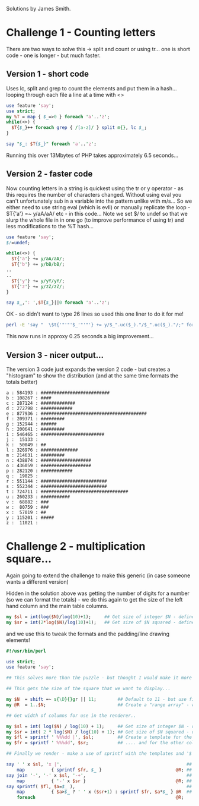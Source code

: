 Solutions by James Smith.

# Challenge 1 - Counting letters

There are two ways to solve this -> split and count or using tr... one is short code - one is longer - but much faster.

## Version 1 - short code

Uses lc, split and grep to count the elements and put them in a hash... looping through each file a line at a time with <>

```perl
use feature 'say';
use strict;
my %T = map { $_=>0 } foreach 'a'..'z';
while(<>) {
  $T{$_}++ foreach grep { /[a-z]/ } split m{}, lc $_;
}

say "$_: $T{$_}" foreach 'a'..'z';
```

Running this over 13Mbytes of PHP takes approximately 6.5 seconds...

## Version 2 - faster code

Now counting letters in a string is quickest using the tr or y operator - as this requires the number of characters
changed. Without using eval you can't unfortunately sub in a variable into the pattern unlike with m/s... So we
either need to use string eval (which is evIl) or manually replicate the loop - $T{'a'} =~ y/aA/aA/ etc - in this
code... Note we set $/ to undef so that we slurp the whole file in in one go (to improve performance of using tr)
and less modifications to the %T hash...

```perl
use feature 'say';
$/=undef;

while(<>) {
  $T{'a'} += y/aA/aA/;
  $T{'b'} += y/bB/bB/;
..
..
  $T{'y'} += y/yY/yY/;
  $T{'z'} += y/zZ/zZ/;
}

say $_,': ',$T{$_}||0 foreach 'a'..'z';

```
OK - so didn't want to type 26 lines so used this one liner to do it for me!

```bash
perl -E 'say "  \$t{'"'"'$_'"'"'} += y/$_".uc($_)."/$_".uc($_)."/;" foreach "a".."z";' 
```

This now runs in approxy 0.25 seconds a big improvement...

## Version 3 - nicer output...

The version 3 code just expands the version 2 code - but creates a "histogram" to show the distribution (and at the same time formats the totals better)

```
a : 584193 : ##########################
b : 108267 : ####
c : 287124 : #############
d : 272798 : ############
e : 877936 : ########################################
f : 209371 : #########
g : 152944 : ######
h : 200641 : #########
i : 546465 : ########################
j :  15133 :
k :  50049 : ##
l : 326976 : ##############
m : 214631 : #########
n : 438874 : ###################
o : 436059 : ###################
p : 282120 : ############
q :  19825 :
r : 551144 : #########################
s : 552344 : #########################
t : 724711 : #################################
u : 260233 : ###########
v :  68882 : ###
w :  80759 : ###
x :  57019 : ##
y : 115201 : #####
z :  11021 :
```

# Challenge 2 - multiplication square...

Again going to extend the challenge to make this generic (in case someone wants a different version)

Hidden in the solution above was getting the number of digits for a number (so we can format the totals) - we do this again to get the size of the left hand column and the main table columns.

```perl
my $sl = int(log($N)/log(10)+1);     ## Get size of integer $N - defines the width of the LH column
my $sr = int(2*log($N)/log(10)+1);   ## Get size of $N squared - defines the width of other columns
```
and we use this to tweak the formats and the padding/line drawing elements!
```perl
#!/usr/bin/perl

use strict;
use feature 'say';

## This solves more than the puzzle - but thought I would make it more generic!

## This gets the size of the square that we want to display...

my $N  = shift =~ s{\D}{}gr || 11;        ## Default to 11 - but use first parameter as size of square!
my @R  = 1..$N;                           ## Create a "range array" - we use this 4 times!!!

## Get width of columns for use in the renderer..

my $sl = int( log($N) / log(10) + 1);     ## Get size of integer $N - defines the width of the LH column
my $sr = int( 2 * log($N) / log(10) + 1); ## Get size of $N squared - defines the width of other columns
my $fl = sprintf ' %%%dd |', $sl;         ## Create a template for the first column..
my $fr = sprintf ' %%%dd', $sr;           ## .... and for the other columns!

## Finally we render - make a use of sprintf with the templates and '$' x $ to generate padding

say ' ' x $sl, 'x |',                                               ## Header (LH side)
    map          { sprintf $fr, $_ }                            @R; ##        (column headers)
say join '-', '-' x $sl, '-+',                                      ## Separator (LH side)
    map          { '-' x $sr }                                  @R; ##           (RH side)
say sprintf( $fl, $a=$_ ),                                          ## Body of table (LH headers)
    map          { $a>$_ ? ' ' x ($sr+1) : sprintf $fr, $a*$_ } @R  ##               (content of row)
    foreach                                                     @R;
```
